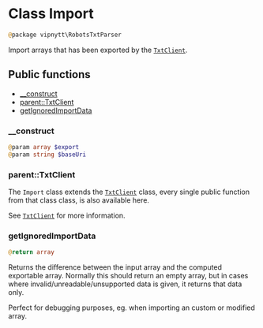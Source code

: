 # Class Import
```php
@package vipnytt\RobotsTxtParser
```

Import arrays that has been exported by the [`TxtClient`](TxtClient.md#export).

## Public functions
- [__construct](#__construct)
- [parent::TxtClient](#parenttxtclient)
- [getIgnoredImportData](#getignoredimportdata)

### __construct
```php
@param array $export
@param string $baseUri
```

### parent::TxtClient
The `Import` class extends the [`TxtClient`](TxtClient.md) class, every single public function from that class class, is also available here.

See [`TxtClient`](TxtClient.md) for more information.

### getIgnoredImportData
```php
@return array
```
Returns the difference between the input array and the computed exportable array. Normally this should return an empty array, but in cases where invalid/unreadable/unsupported data is given, it returns that data only.

Perfect for debugging purposes, eg. when importing an custom or modified array.
